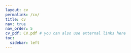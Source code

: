 ```yaml
---
layout: cv
permalink: /cv/
title: cv
nav: true
nav_order: 5
cv_pdf: CV.pdf # you can also use external links here
toc:
  sidebar: left
---
```

